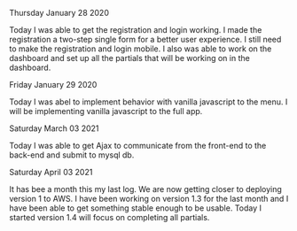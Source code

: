Thursday January 28 2020

Today I was able to get the registration and login working. I made the registration a two-step single form for a better user experience.  I still need to make the registration and login mobile. I also was able to work on the dashboard and set up all the partials that will be working on in the dashboard. 


Friday January 29 2020 

Today I was abel to implement behavior with vanilla javascript to the menu. I will be implementing vanilla javascript to the full app. 


Saturday March 03 2021

Today I was able to get Ajax to communicate from the front-end to the back-end and submit to mysql db. 

Saturday April 03 2021

It has bee a month this my last log. We are now getting closer to deploying version 1 to AWS. I have been working on version 1.3 for the last month and I have been able to get something stable enough to be usable. Today I started version 1.4 will focus on completing all partials.   